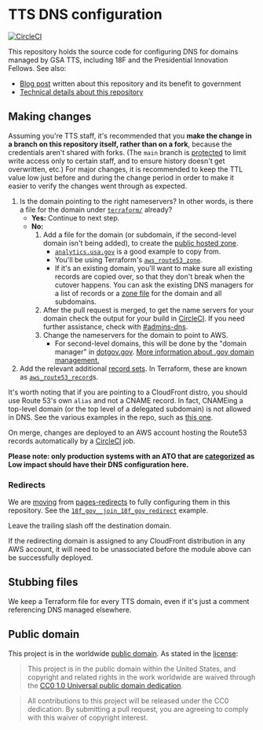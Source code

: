 # TTS DNS configuration

[![CircleCI](https://circleci.com/gh/18F/dns.svg?branch=main&style-svg)](https://circleci.com/gh/18F/dns)

This repository holds the source code for configuring DNS for domains managed by GSA TTS, including 18F and the Presidential Innovation Fellows. See also:

- [Blog post](https://18f.gsa.gov/2018/08/15/shared-infrastructure-as-code/) written about this repository and its benefit to government
- [Technical details about this repository](doc/architecture.md)

## Making changes

Assuming you're TTS staff, it's recommended that you **make the change in a branch on this repository itself, rather than on a fork**, because the credentials aren't shared with forks. (The `main` branch is [protected](https://help.github.com/articles/about-protected-branches/) to limit write access only to certain staff, and to ensure history doesn't get overwritten, etc.) For major changes, it is recommended to keep the TTL value low just before and during the change period in order to make it easier to verify the changes went through as expected.

1. Is the domain pointing to the right nameservers? In other words, is there a file for the domain under [`terraform/`](terraform) already?
   - **Yes:** Continue to next step.
   - **No:**
     1. Add a file for the domain (or subdomain, if the second-level domain isn't being added), to create the [public hosted zone](http://docs.aws.amazon.com/Route53/latest/DeveloperGuide/CreatingHostedZone.html).
        - [`analytics.usa.gov`](terraform/analytics.usa.gov.tf) is a good example to copy from.
        - You'll be using Terraform's [`aws_route53_zone`](https://www.terraform.io/docs/providers/aws/d/route53_zone.html).
        - If it's an existing domain, you'll want to make sure all existing records are copied over, so that they don't break when the cutover happens. You can ask the existing DNS managers for a list of records or a [zone file](https://en.wikipedia.org/wiki/Zone_file) for the domain and all subdomains.
     1. After the pull request is merged, to get the name servers for your domain check the output for your build in [CircleCI](https://circleci.com/gh/18F/dns). If you need further assistance, check with [#admins-dns](https://gsa-tts.slack.com/messages/C4L58EQ5T).
     1. Change the nameservers for the domain to point to AWS.
        - For second-level domains, this will be done by the "domain manager" in [dotgov.gov](https://www.dotgov.gov/). [More information about .gov domain management.](https://home.dotgov.gov/management/)
1. Add the relevant additional [record sets](http://docs.aws.amazon.com/Route53/latest/DeveloperGuide/rrsets-working-with.html). In Terraform, these are known as [`aws_route53_record`](https://www.terraform.io/docs/providers/aws/r/route53_record.html)s.

It's worth noting that if you are pointing to a CloudFront distro, you should use Route 53's own `alias` and not a CNAME record. In fact, CNAMEing a top-level domain (or the top level of a delegated subdomain) is not allowed in DNS. See the various examples in the repo, such as [this one](https://github.com/18F/dns/blob/deploy/terraform/usa.gov.tf#L8-L17).

On merge, changes are deployed to an AWS account hosting the Route53 records automatically by a [CircleCI](https://circleci.com/gh/18F/dns) job.

**Please note: only production systems with an ATO that are [categorized](https://before-you-ship.18f.gov/ato/levels/) as Low impact should have their DNS configuration here.**

### Redirects

We are [moving](https://github.com/18F/pages-redirects/issues/149) from [pages-redirects](https://github.com/18F/pages-redirects#domain-redirects) to fully configuring them in this repository. See the [`18f_gov__join_18f_gov_redirect`](https://github.com/18F/dns/search?q=18f_gov__join_18f_gov_redirect) example.

Leave the trailing slash off the destination domain.

If the redirecting domain is assigned to any CloudFront distribution in any AWS account, it will need to be unassociated before the module above can be successfully deployed.

## Stubbing files

We keep a Terraform file for every TTS domain, even if it's just a comment referencing DNS managed elsewhere.

## Public domain

This project is in the worldwide [public domain](LICENSE.md). As stated in the [license](LICENSE.md):

> This project is in the public domain within the United States, and copyright and related rights in the work worldwide are waived through the [CC0 1.0 Universal public domain dedication](https://creativecommons.org/publicdomain/zero/1.0/).

> All contributions to this project will be released under the CC0 dedication. By submitting a pull request, you are agreeing to comply with this waiver of copyright interest.

